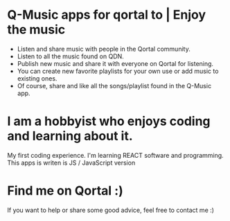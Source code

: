 # Q-Music apps for qortal to | Enjoy the music
* Listen and share music with people in the Qortal community.
* Listen to all the music found on QDN.
* Publish new music and share it with everyone on Qortal for listening.
* You can create new favorite playlists for your own use or add music to existing     ones. 
* Of course, share and like all the songs/playlist found in the Q-Music app.

# I am a hobbyist who enjoys coding and learning about it.
My first coding experience. I'm learning REACT software and programming. This apps is writen is JS / JavaScript version

# Find me on Qortal :)
If you want to help or share some good advice, feel free to contact me :)

